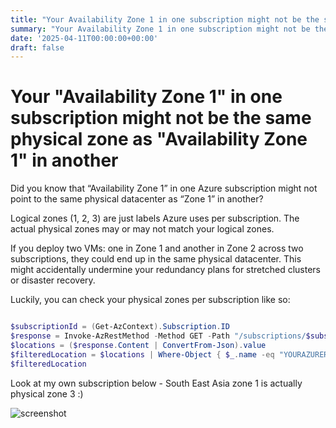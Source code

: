 ```yaml
---
title: "Your Availability Zone 1 in one subscription might not be the same physical zone as Availability Zone 1 in another"
summary: "Your Availability Zone 1 in one subscription might not be the same physical zone as Availability Zone 1 in another"
date: '2025-04-11T00:00:00+00:00'
draft: false
---
```


# Your "Availability Zone 1" in one subscription might not be the same physical zone as "Availability Zone 1" in another

Did you know that “Availability Zone 1” in one Azure subscription might not point to the same physical datacenter as “Zone 1” in another?

Logical zones (1, 2, 3) are just labels Azure uses per subscription. The actual physical zones may or may not match your logical zones.

If you deploy two VMs: one in Zone 1 and another in Zone 2 across two subscriptions, they could end up in the same physical datacenter. This might accidentally undermine your redundancy plans for stretched clusters or disaster recovery. 

Luckily, you can check your physical zones per subscription like so:

```powershell

$subscriptionId = (Get-AzContext).Subscription.ID
$response = Invoke-AzRestMethod -Method GET -Path "/subscriptions/$subscriptionId/locations?api-version=2022-12-01"
$locations = ($response.Content | ConvertFrom-Json).value
$filteredLocation = $locations | Where-Object { $_.name -eq "YOURAZUREREGION" }
$filteredLocation

```

Look at my own subscription below - South East Asia zone 1 is actually physical zone 3 :)

![screenshot](https://cdn.porotnikov.com/media/2025/4/11/zones.png)

